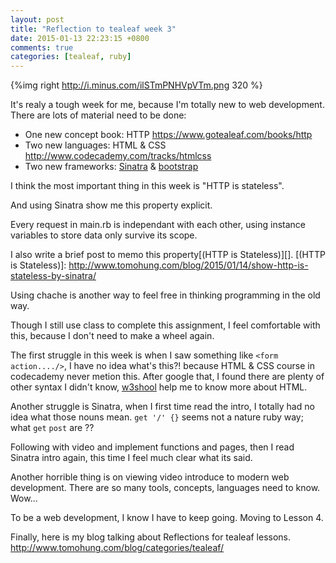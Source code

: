 ```yaml
---
layout: post
title: "Reflection to tealeaf week 3"
date: 2015-01-13 22:23:15 +0800
comments: true
categories: [tealeaf, ruby]
---
```


{%img right http://i.minus.com/ilSTmPNHVpVTm.png 320 %}

It's realy a tough week for me, because I'm totally new to web development.
There are lots of material need to be done:

- One new concept book: HTTP https://www.gotealeaf.com/books/http
- Two new languages: HTML & CSS http://www.codecademy.com/tracks/htmlcss
- Two new frameworks: [Sinatra][] & [bootstrap][]

[Sinatra]: http://www.sinatrarb.com/intro.html
[bootstrap]: http://getbootstrap.com/

I think the most important thing in this week is "HTTP is stateless".

And using Sinatra show me this property explicit.

Every request in main.rb is independant with each other, using instance variables to store data only survive its scope.

I also write a brief post to memo this property[(HTTP is Stateless)][].
[(HTTP is Stateless)]: http://www.tomohung.com/blog/2015/01/14/show-http-is-stateless-by-sinatra/


Using chache is another way to feel free in thinking programming in the old way.

Though I still use class to complete this assignment, I feel comfortable with this, because I don't need to make a wheel again.

The first struggle in this week is when I saw something like `<form action..../>`, I have no idea what's this?! because HTML & CSS course in codecademy never metion this. After google that, I found there are plenty of other syntax I didn't know, [w3shool][] help me to know more about HTML.

[w3shool]: http://www.w3schools.com/html/html5_intro.asp


Another struggle is Sinatra, when I first time read the intro, I totally had no idea what those nouns mean. `get '/' {}` seems not a nature ruby way; what `get` `post` are ??

Following with video and implement functions and pages, then I read Sinatra intro again, this time I feel much clear what its said.

Another horrible thing is on viewing video introduce to modern web development. There are so many tools, concepts, languages need to know. Wow...

To be a web development, I know I have to keep going. 
Moving to Lesson 4.

Finally, here is my blog talking about Reflections for tealeaf lessons.
http://www.tomohung.com/blog/categories/tealeaf/
